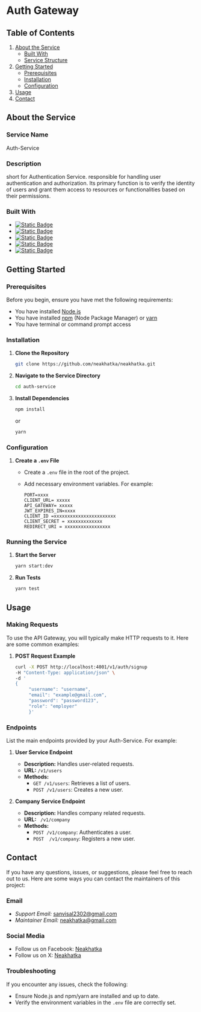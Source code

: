 # Auth Gateway

## Table of Contents

1. [About the Service](#about-the-service)
   - [Built With](#built-with)
   - [Service Structure](#service-structure)
2. [Getting Started](#getting-started)
   - [Prerequisites](#prerequisites)
   - [Installation](#installation)
   - [Configuration](#configuration)
3. [Usage](#usage)
4. [Contact](#contact)

## About the Service

### Service Name

Auth-Service

### Description

short for Authentication Service. responsible for handling user authentication and authorization. Its primary function is to verify the identity of users and grant them access to resources or functionalities based on their permissions.

### Built With

- [![Static Badge](https://img.shields.io/badge/Docker%20Desktop-1D63ED?style=for-the-badge&logo=docker&logoColor=fff)](https://www.docker.com/products/docker-desktop/)
- [![Static Badge](https://img.shields.io/badge/Node.js-499442?style=for-the-badge&logo=node.js&logoColor=fff&color=499442)](https://nodejs.org/en)
- [![Static Badge](https://img.shields.io/badge/Tyscript-3178C6?style=for-the-badge&logo=typescript&logoColor=fff&color=3178C6)](https://www.typescriptlang.org/)
- [![Static Badge](https://img.shields.io/badge/Express.js-000?style=for-the-badge&logo=express&logoColor=fff&color=000)](https://expressjs.com/)
- [![Static Badge](https://img.shields.io/badge/Mongodb-%23023430?style=for-the-badge&logo=mongodb&logoColor=fff&color=%23023430)](https://www.mongodb.com/)

## Getting Started

### Prerequisites

Before you begin, ensure you have met the following requirements:

- You have installed [Node.js](https://nodejs.org/)
- You have installed [npm](https://www.npmjs.com/get-npm) (Node Package Manager) or [yarn](https://yarnpkg.com/)
- You have terminal or command prompt access

### Installation

1. **Clone the Repository**
   ```sh
   git clone https://github.com/neakhatka/neakhatka.git
   ```
2. **Navigate to the Service Directory**
   ```sh
   cd auth-service
   ```
3. **Install Dependencies**
   ```sh
   npm install
   ```
   or
   ```sh
   yarn
   ```

### Configuration

1. **Create a `.env` File**

   - Create a `.env` file in the root of the project.
   - Add necessary environment variables. For example:

     ```plaintext
     PORT=xxxx
     CLIENT_URL= xxxxx
     API_GATEWAY= xxxxx
     JWT_EXPIRES_IN=xxxx
     CLIENT_ID =xxxxxxxxxxxxxxxxxxxxxxx
     CLIENT_SECRET = xxxxxxxxxxxxx
     REDIRECT_URI = xxxxxxxxxxxxxxxxx

     ```

### Running the Service

1. **Start the Server**
   ```sh
   yarn start:dev
   ```
2. **Run Tests**
   ```sh
   yarn test
   ```

## Usage

### Making Requests

To use the API Gateway, you will typically make HTTP requests to it. Here are some common examples:

1. **POST Request Example**
   ```sh
   curl -X POST http://localhost:4001/v1/auth/signup
   -H "Content-Type: application/json" \
   -d '
   {
        "username": "username",
        "email": "example@gmail.com",
        "password": "password123",
        "role": "employer"
        }'
   ```

### Endpoints

List the main endpoints provided by your Auth-Service. For example:

1. **User Service Endpoint**

   - **Description:** Handles user-related requests.
   - **URL:** `/v1/users`
   - **Methods:**
     - `GET /v1/users`: Retrieves a list of users.
     - `POST /v1/users`: Creates a new user.

2. **Company Service Endpoint**
   - **Description:** Handles company related requests.
   - **URL:** ` /v1/company`
   - **Methods:**
     - `POST /v1/company`: Authenticates a user.
     - `POST  /v1/company`: Registers a new user.

## Contact

If you have any questions, issues, or suggestions, please feel free to reach out to us. Here are some ways you can contact the maintainers of this project:

### Email

- _Support Email:_ [sanvisal2302@gmail.com](mailto:sanvisal2302@gmail.com)
- _Maintainer Email:_ [neakhatka@gmail.com](mailto:neakhatka@gmail.com)

### Social Media

- Follow us on Facebook: [Neakhatka](https://web.facebook.com/profile.php?id=61550779933720&_rdc=1&_rdr)
- Follow us on X: [Neakhatka](https://x.com/neakhatka?mx=2)

### Troubleshooting

If you encounter any issues, check the following:

- Ensure Node.js and npm/yarn are installed and up to date.
- Verify the environment variables in the `.env` file are correctly set.
